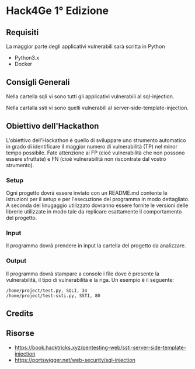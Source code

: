 # Hack4Ge 1° Edizione

## Requisiti

La maggior parte degli applicativi vulnerabili sarà scritta in Python

- Python3.x 
- Docker

## Consigli Generali
Nella cartella sqli vi sono tutti gli applicativi vulnerabili al sql-injection.

Nella cartalla ssti vi sono quelli vulnerabili al server-side-template-injection.

## Obiettivo dell'Hackathon

L'obiettivo dell'Hackathon è quello di sviluppare uno strumento automatico in grado di identificare il maggior numero di vulnerabilità (TP) nel minor tempo possibile.
Fate attenzione ai FP (cioè vulnerabilità che non possono essere sfruttate) e FN (cioè vulnerabilità non riscontrate dal vostro strumento).


### Setup
Ogni progetto dovrà essere inviato con un README.md contente le istruzioni per il setup e per l'esecuzione del programma in modo dettagliato.
A seconda del linugaggio utilizzato dovranno essere fornite le versioni delle librerie utilizzate in modo tale da replicare esattamente il comportamento del progetto.

### Input

Il programma dovrà prendere in input la cartella del progetto da analizzare.


### Output
Il programma dovrà stampare a console i file dove è presente la vulnerabilità, il tipo di vulnerabilità e la riga. Un esempio è il seguente:

```
/home/project/test.py, SQLI, 34
/home/project/test-ssti.py, SSTI, 80
```

## Credits

## Risorse
- https://book.hacktricks.xyz/pentesting-web/ssti-server-side-template-injection
- https://portswigger.net/web-security/sql-injection